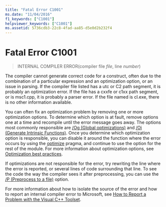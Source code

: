 ```yaml
---
title: "Fatal Error C1001"
ms.date: "11/04/2016"
f1_keywords: ["C1001"]
helpviewer_keywords: ["C1001"]
ms.assetid: 5736cdb3-22c8-4fad-aa85-d5e0d2b232f4
---
```

# Fatal Error C1001

> INTERNAL COMPILER ERROR(compiler file *file*, line *number*)

The compiler cannot generate correct code for a construct, often due to the combination of a particular expression and an optimization option, or an issue in parsing. If the compiler file listed has a utc or C2 path segment, it is probably an optimization error. If the file has a cxxfe or c1xx path segment, or is msc1.cpp, it is probably a parser error. If the file named is cl.exe, there is no other information available.

You can often fix an optimization problem by removing one or more optimization options. To determine which option is at fault, remove options one at a time and recompile until the error message goes away. The options most commonly responsible are [/Og (Global optimizations)](../../build/reference/og-global-optimizations.md) and [/Oi (Generate Intrinsic Functions)](../../build/reference/oi-generate-intrinsic-functions.md). Once you determine which optimization option is responsible, you can disable it around the function where the error occurs by using the [optimize](../../preprocessor/optimize.md) pragma, and continue to use the option for the rest of the module. For more information about optimization options, see [Optimization best practices](../../build/reference/optimization-best-practices.md).

If optimizations are not responsible for the error, try rewriting the line where the error is reported, or several lines of code surrounding that line. To see the code the way the compiler sees it after preprocessing, you can use the [/P (Preprocess to a file)](../../build/reference/p-preprocess-to-a-file.md) option.

For more information about how to isolate the source of the error and how to report an internal compiler error to Microsoft, see [How to Report a Problem with the Visual C++ Toolset](../../how-to-report-a-problem-with-the-visual-cpp-toolset.md).
